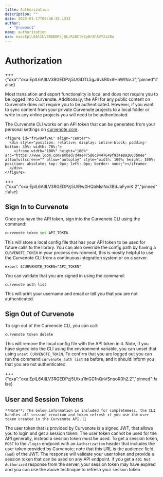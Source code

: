 ```yaml
---
title: Authorization
description: ""
date: 2022-01-17T00:46:35.123Z
author:
  - "@rowanc1"
name: authorization
oxa: oxa:EplL6AlILV3RGEDPzj5U/RzBCtk3yOrXhAVY2z2Bw
---
```


# Authorization

+++ {"oxa":"oxa:EplL6AlILV3RGEDPzj5U/SDTL5gJ6vkR0x9HnWtNv.2","pinned":false}

Most translation and export functionality is local and does not require you to be logged into Curvenote. Additionally, the API for any public content on Curvenote does not require you to be authenticated. However, if you want to sync content from your private Curvenote projects to a local folder or write to any online projects you will need to be authenticated.

The Curvenote CLI works on an API token that can be generated from your personal settings on [curvenote.com](https://curvenote.com).

```{raw} html
<figure id="frGvUAfvAC" align="center">
  <div style="position: relative; display: inline-block; padding-bottom: 39%; width: 70%;">
    <iframe width="100%" height="100%" src="https://www.loom.com/embed/d4ae47586c9447649f934e892663b0ee" allowfullscreen="" allow="autoplay" style="width: 100%; height: 100%; position: absolute; top: 0px; left: 0px; border: none;"></iframe>
  </div>
</figure>
```

+++ {"oxa":"oxa:EplL6AlILV3RGEDPzj5U/Rw0HQbMsINo3BdJaFymK.2","pinned":false}

## Sign In to Curvenote

Once you have the API token, sign into the Curvenote CLI using the command:

```python
curvenote token set API_TOKEN
```

This will store a local config file that has your API token to be used for future calls to the library. You can also override the config path by having a `CURVENOTE_TOKEN` in your process environment, this is mostly helpful to use the Curvenote CLI from a continuous integration system or on a server.

```shell
export $CURVENOTE_TOKEN="API_TOKEN"
```

You can validate that you are signed in using the command:

```shell
curvenote auth list
```

This will print your username and email or tell you that you are not authenticated.

## Sign Out of Curvenote

To sign out of the Curvenote CLI, you can call:

```shell
curvenote token delete
```

This will remove the local config file with the API token in it. Note, if you have signed into the CLI using the environment variable, you can unset that using `unset CURVENOTE_TOKEN`. To confirm that you are logged out you can run the command `curvenote auth list` as before, and it should inform you that you are not authenticated.

+++ {"oxa":"oxa:EplL6AlILV3RGEDPzj5U/xu1lnGD1nQnVSnpoR0h2.2","pinned":false}

## User and Session Tokens

```{note}
**Note**: The below information is included for completeness, the CLI handles all session creation and token refresh if you use the user token created in the Curvenote API. 🎉
```

The user token that is provided by Curvenote is a signed JWT, that allows you to login and get a session token. The user token cannot be used for the API generally, instead a session token must be used. To get a session token, `POST` to the `/login` endpoint with an `Authorization` header that includes the user token provided by Curvenote; note that this URL is the audience field (`aud`) of the JWT. The response will validate your user token and provide a session token that can be used on any API endpoint. If you get a `401 Not Authorized` response from the server, your session token may have expired and you can use the above technique to refresh your session token.

